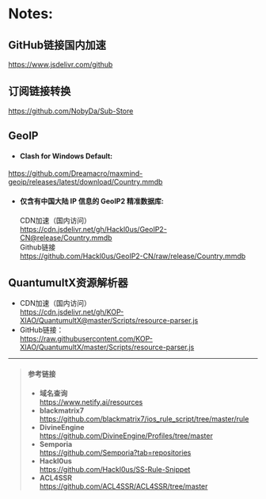 # Notes:
## GitHub链接国内加速
https://www.jsdelivr.com/github
## 订阅链接转换
https://github.com/NobyDa/Sub-Store
## GeoIP
+ #### Clash for Windows Default:  
https://github.com/Dreamacro/maxmind-geoip/releases/latest/download/Country.mmdb
+ #### 仅含有中国大陆 IP 信息的 GeoIP2 精准数据库:  
  CDN加速（国内访问）  
https://cdn.jsdelivr.net/gh/Hackl0us/GeoIP2-CN@release/Country.mmdb  
  Github链接  
https://github.com/Hackl0us/GeoIP2-CN/raw/release/Country.mmdb


## QuantumultX资源解析器
+ CDN加速（国内访问）  
https://cdn.jsdelivr.net/gh/KOP-XIAO/QuantumultX@master/Scripts/resource-parser.js
+ GitHub链接：  
https://raw.githubusercontent.com/KOP-XIAO/QuantumultX/master/Scripts/resource-parser.js
---
> #### 参考链接
> + **域名查询**  
>   https://www.netify.ai/resources
> + **blackmatrix7**  
>   https://github.com/blackmatrix7/ios_rule_script/tree/master/rule
> + **DivineEngine**  
>   https://github.com/DivineEngine/Profiles/tree/master
> + **Semporia**  
>   https://github.com/Semporia?tab=repositories
> + **Hackl0us**  
>   https://github.com/Hackl0us/SS-Rule-Snippet
> + **ACL4SSR**  
>   https://github.com/ACL4SSR/ACL4SSR/tree/master

